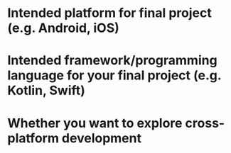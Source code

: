 

# Intended platform for final project (e.g. Android, iOS)




# Intended framework/programming language for your final project (e.g. Kotlin, Swift)


# Whether you want to explore cross-platform development

